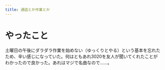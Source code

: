 ```yaml
---
title: 通話とか作業とか
---
```


# やったこと

土曜日の午後にダラダラ作業を始めない（ゆっくりとやる）という基本を忘れたため、辛い感じになっていた。何はともあれ3020を友人が聞いてくれたことがわかったので良かった。あれはマジで名曲なので……。
